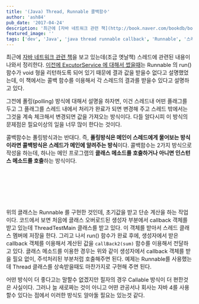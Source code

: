 ```yaml
---
title: '(Java) Thread, Runnable 콜백함수'
author: 'ash84'
pub_date: '2017-04-24'
description: '최근에 [자바 네트워크 관련 책](http://book.naver.com/bookdb/book_detail.nhn?bid=1583597)을 보고 있는데(조금 옛날책) 스레드에 관련된 내용이 나와서 정리한다. [이전에 ExcutorService 에 대해서 썼을때](http://ash84.tistory.com/933)는 Runnable 의 run()함수가 void 형을 리턴하도록 되어 있기 때문에 결과 값을 받을수 없다고 설명했었는데, 이 책에서는 콜백 함수를 이용해서 각 스레드'
featured_image: ''
tags: ['dev', 'Java', 'java thread runnable callback', 'Runnable', '스레드', '스레드 결과', '스레드 콜백함수', '콜백함수']
---
```



<span style="font-size: 11pt;">최근에 [자바 네트워크 관련 책](http://book.naver.com/bookdb/book_detail.nhn?bid=1583597)을 보고 있는데(조금 옛날책) 스레드에 관련된 내용이 나와서 정리한다. [이전에 ExcutorService 에 대해서 썼을때](http://ash84.tistory.com/933)는 Runnable 의 run()함수가 void 형을 리턴하도록 되어 있기 때문에 결과 값을 받을수 없다고 설명했었는데, 이 책에서는 콜백 함수를 이용해서 각 스레드의 결과를 받을수 있다고 설명하고 있다. </span>

<span style="font-size: 11pt;">그전에 폴링(polling) 방식에 대해서 설명을 하자면, 이건 스레드내 어떤 플래그를 두고 그 플래그를 스레드 내에서 처리가 완료가 되면 변경해 주고 스레드 밖에서는 그것을 계속 체크해서 변경되면 값을 가져오는 방식이다. 다들 알다시피 이 방식의 문제점은 필요이상의 일을 너무 많이 한다는 것이다. </span>

<span style="font-size: 11pt;">콜백함수는 폴링방식과는 반대다. 즉, **폴링방식은 메인이 스레드에게 물어보는 방식이라면 콜백방식은 스레드가 메인에 알려주는 방식**이다. 콜백함수는 2가지 방식으로 작성을 하는데, 하나는 메인 프로그램의 **클래스 메소드를 호출하거나 아니면 인스턴스 메소드를 호출**하는 방식이다. </span>

<script src="https://gist.github.com/AhnSeongHyun/5667540.js"></script>

<script async src="//pagead2.googlesyndication.com/pagead/js/adsbygoogle.js"></script>
<!-- 페이지내_긴_배너 -->
<ins class="adsbygoogle"
     style="display:inline-block;width:728px;height:90px"
     data-ad-client="ca-pub-8699046198561974"
     data-ad-slot="5480877276"></ins>
<script>
(adsbygoogle = window.adsbygoogle || []).push({});
</script>

<span style="font-size: 11pt;">위의 클래스는 Runnable 를 구현한 것인데, 초기값을 받고 단순 계산을 하는 작업이다. 코드에서 보면 처음에 클래스 오버로드된 </span><span style="font-size: 11pt;">생성자 부분에서 callback 객체를 받고 있는데 ThreadTestMain 클래스를 받고 있다. 이 객체를 받아서 스레드 클래스 멤버에 저장을 한다. 그리고 나서 run() 함수가 완료 후에, 생성자에서 받은 callback 객체를 이용해서 계산된 값을 `callBack2(sum)` 함수를 이용해서 전달하고 있다. 클래스 메소드를 이용한 경우는 위와 같이 생성자에서 callback 객체를 받을 필요 없이, 주석처리된 부분처럼 호출해주면 된다. 예제는 Runnable를 사용했는데 Thread 클래스를 상속받을때도 마찬가지로 구현해 주면 된다. </span>

<script src="https://gist.github.com/AhnSeongHyun/5667566.js"></script>

<span style="font-size: 11pt;">어떤 방식이 더 좋다고는 말할수 없겠지만 필자의 경우 Callable 방식이 더 편한것은 사실이다. 그러나 늘 새로짜는 것이 아니고 어떤 관공서나 회사는 자바 4를 사용할수 있다는 점에서 이러한 방식도 알아둘 필요는 있는것 같다. </span>



